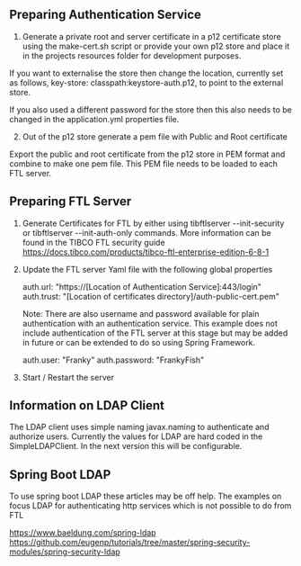 ## Preparing Authentication Service 

1) Generate a private root and server certificate in a p12 certificate store using the make-cert.sh script or provide your own p12 store and place it in the projects resources folder for development purposes.  

If you want to externalise the store then change the location, currently set as follows,  key-store: classpath:keystore-auth.p12, to point to the external store.   

If you also used a different password for the store then this also needs to be changed in the application.yml properties file.

2) Out of the p12 store generate a pem file with Public and Root certificate

Export the public and root certificate from the p12 store in PEM format and combine to make one pem file. 
This PEM file needs to be loaded to each FTL server. 

## Preparing FTL Server

1) Generate Certificates for FTL by either using tibftlserver --init-security or tibftlserver --init-auth-only commands.
   More information can be found in the TIBCO FTL security guide https://docs.tibco.com/products/tibco-ftl-enterprise-edition-6-8-1

3) Update the FTL server Yaml file with the following global properties

   auth.url: "https://[Location of Authentication Service]:443/login"
   auth.trust: "[Location of certificates directory]/auth-public-cert.pem"

   Note:  There are also username and password available for plain authentication with an authentication service.  This example does not include authentication of the FTL server at this stage but may be added in future or can be extended to do so using Spring Framework.

   auth.user: "Franky"
   auth.password: "FrankyFish"

4) Start / Restart the server

## Information on LDAP Client

The LDAP client uses simple naming javax.naming to authenticate and authorize users.  Currently the values for LDAP are hard coded in the SimpleLDAPClient.  In the next version this will be configurable.

## Spring Boot LDAP
To use spring boot LDAP these articles may be off help.  The examples on focus LDAP for authenticating http services which is not possible to do from FTL
  
https://www.baeldung.com/spring-ldap
https://github.com/eugenp/tutorials/tree/master/spring-security-modules/spring-security-ldap